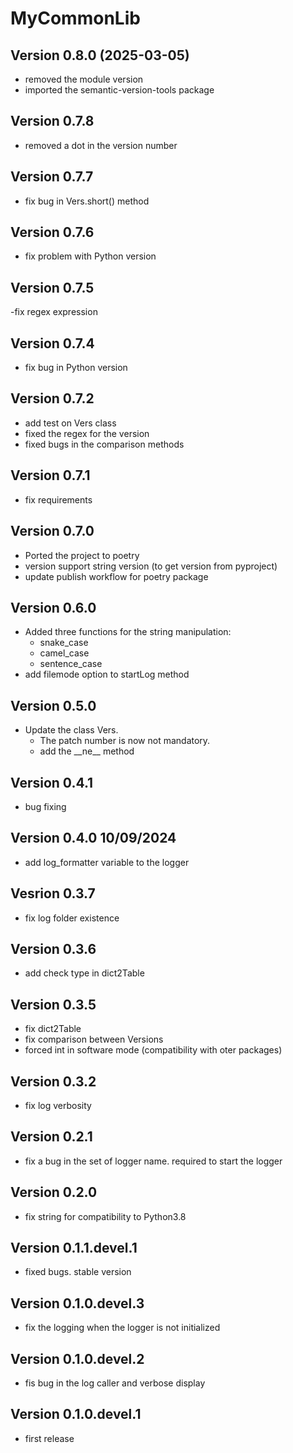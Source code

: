# MyCommonLib

## Version 0.8.0 (2025-03-05)

- removed the module version
- imported the semantic-version-tools package

## Version 0.7.8

- removed a dot in the version number

## Version 0.7.7

- fix bug in Vers.short() method

## Version 0.7.6

- fix problem with Python version

## Version 0.7.5

-fix regex expression

## Version 0.7.4

- fix bug in  Python version

## Version 0.7.2

- add test on Vers class
- fixed the regex for the version
- fixed bugs in the comparison methods

## Version 0.7.1

- fix requirements

## Version 0.7.0

- Ported the project to poetry
- version support string version (to get version from pyproject)
- update publish workflow for poetry package

## Version 0.6.0

- Added three functions for the string manipulation:
    - snake_case
    - camel_case
    - sentence_case
- add filemode option to startLog method

## Version 0.5.0

- Update the class Vers. 
    - The patch number is now not mandatory.
    - add the \_\_ne__ method

## Version 0.4.1

- bug fixing

## Version 0.4.0 10/09/2024

- add log_formatter variable to the logger

## Vesrion 0.3.7

- fix log folder existence

## Version 0.3.6

- add check type in dict2Table

## Version 0.3.5

- fix dict2Table
- fix comparison between Versions
- forced int in software mode (compatibility with oter packages)

## Version 0.3.2

- fix log verbosity

## Version 0.2.1

- fix a bug in the set of logger name. required to start the logger

## Version 0.2.0

- fix string for compatibility to Python3.8

## Version 0.1.1.devel.1

- fixed bugs. stable version

## Version 0.1.0.devel.3

- fix the logging when the logger is not initialized

## Version 0.1.0.devel.2

- fis bug in the log caller and verbose display

## Version 0.1.0.devel.1

- first release